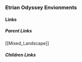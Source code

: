 ### Etrian Odyssey Envionments
#### Links
##### Parent Links
[[Mixed_Landscape]]
##### Children Links
